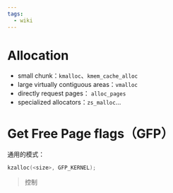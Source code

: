 ```yaml
---
tags:
  - wiki
---
```

# Allocation
- small chunk：`kmalloc`、`kmem_cache_alloc`
- large virtually contiguous areas：`vmalloc`
- directly request pages： `alloc_pages`
- specialized allocators：`zs_malloc`...

# Get Free Page flags（GFP）

通用的模式：
```c
kzalloc(<size>, GFP_KERNEL);
```

> 控制